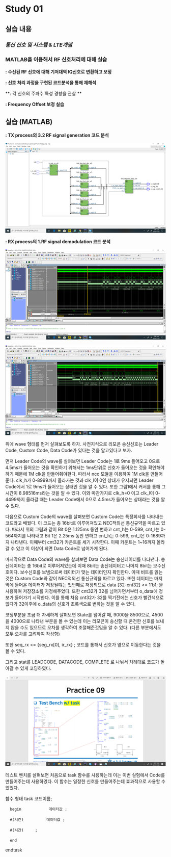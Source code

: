 # Study 01
## 실습 내용
### ***통신 신호 및 시스템 & LTE개념***


### **MATLAB을 이용해서 RF 신호처리에 대해 실습**

**: 수신된 RF 신호에 대해 기저대역 IQ신호로 변환하고 보정**

**: 신호 처리 과정을 구현된 코드분석을 통해 재해석**

**: 각 신호의 주파수 특성 경향을 관찰 **

**: Frequency Offset 보정 실습**


## 실습 (MATLAB)

**: TX process의 3.2 RF signal generation 코드 분석**

![](https://github.com/kse8974/LogicDesign/blob/master/09/figs/circuit.jpg)

**: RX process의 1.RF signal demodulation 코드 분석**

![](https://github.com/kse8974/LogicDesign/blob/master/09/figs/wave1.jpg)

![](https://github.com/kse8974/LogicDesign/blob/master/09/figs/wave3.jpg)

위에 wave 형태를 먼저 살펴보도록 하자.
사전지식으로 리모콘 송신신호는 Leader Code, Custom Code, Data Code가 있다는 것을 알고있다고 보자.

먼저 Leader Code의 wave를 살펴보면
Leader Code는 1로 9ms 들어오고 0으로 4.5ms가 들어오는 것을 확인하기 위해서는 1ms단위로 신호가 들어오는 것을 확인해야하기 때문에 1M clk을 만들어줘야한다. 따라서 nco 모듈을 이용하여 1M clk을 만들어 준다. clk_h가 0-8999까지 올라가는 것과 clk_l이 0인 상태가 유지되면 Leader Code에서 1로 9ms가 들어오는 상태인 것을 알 수 있다. 또한 그림1에서 커서를 통해 그 시간이 8.98516ms라는 것을 알 수 있다. 이와 마찬가지로 clk_h=0 이고 clk_l이 0-4499까지 올라갈 때는 Leader Code에서 0으로 4.5ms가 들어오는 상태라는 것을 알 수 있다. 

다음으로 Custom Code의 wave를 살펴보면
Custom Code는 특정회사를 나타내는 코드라고 배웠다. 이 코드는 총 16bit로 이루어져있고 NEC적외선 통신규약을 따르고 있다. 따라서 위의 그림과 같이 Bit 0은 1.125ms 동안 변하고 cnt_h는 0-599, cnt_l는 0-564까지를 나타내고 Bit 1은 2.25ms 동안 변하고 cnt_h는 0-599, cnt_l은 0-1689까지 나타낸다. 이때부터 cnt32가 카운트를 세기 시작한다. 이때 카운트는 1~16까지 올라갈 수 있고 이 이상이 되면 Data Code로 넘어가게 된다.

마지막으로 Data Code의 wave를 살펴보면
Data Code는 송신데이터를 나타낸다. 송신데이터는 총 16bit로 이루어져있는데 이때 8bit는 송신데이터고 나머지 8bit는 보수신호이다. 보수신호를 보냄으로써 데이터가 맞는 데이터인지 확인한다. 이때 비트를 읽는 것은 Custom Code와 같이 NEC적외선 통신규약을 따르고 있다. 또한 데이터는 마지막에 들어온 데이터가 저장될떄는 첫번째로 저장되므로 data [32-cnt32] <= 1'b1; 을 사용하여 저장장소를 지정해주었다. 또한 cnt32가 32를 넘어가면서부터 o_data에 정보가 들어가기 시작한다. 이를 통해 처음 cnt32가 32를 찍기전에는 신호가 빨간색으로 없다가 32이후에 o_data의 신호가 초록색으로 변하는 것을 알 수 있다. 

코딩부분을 조금 더 자세하게 살펴보면
State를 넘어갈 때, 9000을 8500으로, 4500을 4000으로 나타낸 부분을 볼 수 있는데 이는 리모콘이 송신할 때 온전한 신호를 보내지 않을 수도 있으므로 오차를 생각하여 조절해준것임을 알 수 있다. (다른 부분에서도 모두 오차를 고려하여 작성함)

또한 seq_rx <= {seg_rx[0], ir_rx} ; 코드를 통해서 신호가 옆으로 이동한다는 것을 볼 수 있다. 

그리고 stat를 LEADCODE, DATACODE, COMPLETE 로 나눠서 차례대로 코드가 돌아갈 수 있게 코딩하였다.

![](https://github.com/kse8974/LogicDesign/blob/master/09/figs/test%20bench.jpg)

테스트 벤치를 살펴보면 처음으로 task 함수를 사용하는데 이는 이번 실험에서 Code를 만들어주는데 사용하였다. 이 함수는 일정한 신호를 만들어주는데 효과적으로 사용할 수 있었다.

함수 형태
task  코드이름;


      begin            데이터값 ;

      #(시간)          데이터값 ;

      #(시간)     ;

      end

endtask







<!--stackedit_data:
eyJoaXN0b3J5IjpbMTIyMTgxMDQyNywtMTA4MTkxNTY2MiwtMT
UwMTQ5MTc0NSwtMjE3MzEwOTE0LC0yMjI2OTgzMDIsMTM4OTc0
MTcwN119
-->
